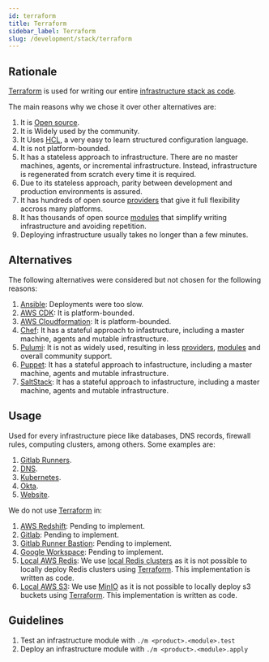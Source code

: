 ```yaml
---
id: terraform
title: Terraform
sidebar_label: Terraform
slug: /development/stack/terraform
---
```


## Rationale

[Terraform](https://www.terraform.io/)
is used for writing our entire
[infrastructure stack as code](https://en.wikipedia.org/wiki/Infrastructure_as_code).

The main reasons why we chose it
over other alternatives are:

1. It is [Open source](https://opensource.com/resources/what-open-source).
1. It is Widely used by the community.
1. It Uses [HCL](https://github.com/hashicorp/hcl),
    a very easy to learn structured configuration language.
1. It is not platform-bounded.
1. It has a stateless approach to infrastructure.
    There are no master machines, agents,
    or incremental infrastructure. Instead, infrastructure
    is regenerated from scratch every time it is required.
1. Due to its stateless approach,
    parity between development and production environments
    is assured.
1. It has hundreds of open source
    [providers](https://registry.terraform.io/browse/providers)
    that give it full flexibility accross many platforms.
1. It has thousands of open source
    [modules](https://registry.terraform.io/browse/modules)
    that simplify writing infrastructure and avoiding repetition.
1. Deploying infrastructure
    usually takes no longer than a few minutes.

## Alternatives

The following alternatives were considered
but not chosen for the following reasons:

1. [Ansible](https://www.ansible.com/):
    Deployments were too slow.
1. [AWS CDK](https://aws.amazon.com/cdk/):
    It is platform-bounded.
1. [AWS Cloudformation](https://aws.amazon.com/cloudformation/):
    It is platform-bounded.
1. [Chef](https://www.chef.io/):
    It has a stateful approach to infastructure, including
    a master machine, agents and mutable infrastructure.
1. [Pulumi](https://www.pulumi.com/):
    It is not as widely used,
    resulting in less
    [providers](https://www.pulumi.com/docs/intro/cloud-providers/),
    [modules](https://www.npmjs.com/search?q=pulumi&page=0&perPage=20)
    and overall community support.
1. [Puppet](https://puppet.com/):
    It has a stateful approach to infastructure, including
    a master machine, agents and mutable infrastructure.
1. [SaltStack](https://saltproject.io/):
    It has a stateful approach to infastructure, including
    a master machine, agents and mutable infrastructure.

## Usage

Used for every infrastructure piece
like databases, DNS records, firewall rules,
computing clusters, among others.
Some examples are:

1. [Gitlab Runners](https://gitlab.com/fluidattacks/product/-/tree/2a1e5fc66bcf675fd4249cdf3faf31d3a414a85d/makes/applications/makes/ci/src/terraform).
1. [DNS](https://gitlab.com/fluidattacks/product/-/tree/2a1e5fc66bcf675fd4249cdf3faf31d3a414a85d/makes/applications/makes/dns/src/terraform).
1. [Kubernetes](https://gitlab.com/fluidattacks/product/-/tree/2a1e5fc66bcf675fd4249cdf3faf31d3a414a85d/makes/applications/makes/k8s/src/terraform).
1. [Okta](https://gitlab.com/fluidattacks/product/-/tree/2a1e5fc66bcf675fd4249cdf3faf31d3a414a85d/makes/applications/makes/okta/src/terraform).
1. [Website](https://gitlab.com/fluidattacks/product/-/tree/2a1e5fc66bcf675fd4249cdf3faf31d3a414a85d/airs/deploy/production/terraform).

We do not use [Terraform](https://www.terraform.io/) in:

1. [AWS Redshift](https://aws.amazon.com/redshift/):
    Pending to implement.
1. [Gitlab](/development/stack/gitlab):
    Pending to implement.
1. [Gitlab Runner Bastion](https://docs.gitlab.com/runner/configuration/autoscale.html):
    Pending to implement.
1. [Google Workspace](https://workspace.google.com/):
    Pending to implement.
1. [Local AWS Redis](https://aws.amazon.com/redis/):
    We use [local Redis clusters](https://redis.io/topics/cluster-tutorial)
    as it is not possible to locally deploy Redis clusters using
    [Terraform](https://www.terraform.io/).
    This implementation is written as code.
1. [Local AWS S3](/development/stack/aws/s3):
    We use [MinIO](https://min.io/)
    as it is not possible to locally deploy s3 buckets using
    [Terraform](https://www.terraform.io/).
    This implementation is written as code.

## Guidelines

1. Test an infrastructure module with `./m <product>.<module>.test`
1. Deploy an infrastructure module with `./m <product>.<module>.apply`
